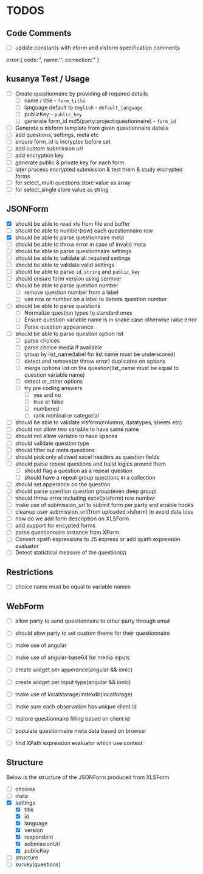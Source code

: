 # TODOS

## Code Comments
- [ ] update constants with xform and xlsform specification comments

error:{
    code:'',
    name:'',
    correction:''
}

## kusanya Test / Usage
- [ ] Create questionnaire by providing all required details
    - [ ] name / title - `form_title`
    - [ ] language default to `English` - `default_language`
    - [ ] publicKey - `public_key`
    - [ ] generate form_id md5(party:project:questionnaire) - `form_id`
- [ ] Generate a xlsform template from given questionnaire details 
- [ ] add questions, settings, meta etc
- [ ] ensure form_id is incryptes before set
- [ ] add custom submission url
- [ ] add encryption key
- [ ] generate public & private key for each form
- [ ] later process encrypted submission & test them & study encrypted forms
- [ ] for select_multi questions store value as array
- [ ] for select_single store value as string

## JSONForm
- [x] should be able to read xls from file and buffer
- [ ] should be able to number(row) each questionnaire row
- [x] should be able to parse questionnaire meta
- [ ] should be able to throw error in case of invalid meta
- [ ] should be able to parse questionnaire settings
- [ ] should be able to validate all required settings
- [ ] should be able to validate valid settings
- [ ] should be able to parse `id_string` and `public_key`
- [ ] should ensure form version using sermver
- [ ] should be able to parse question number
    - [ ] remove question number from a label
    - [ ] use row or number on a label to denote question number 
- [ ] should be able to parse questions
    - [ ] Normalize question types to standard ones
    - [ ] Ensure question variable name is in snake case otherwise raise error
    - [ ] Parse question appearance 
- [ ] should be able to parse question option list
    - [ ] parse choices
    - [ ] parse choice media if available
    - [ ] group by list_name(label for list name must be underscored)
    - [ ] detect and remove(or throw error) duplicates on options
    - [ ] merge options list on the question(list_name must be equal to question variable name)
    - [ ] detect or_other options
    - [ ] try pre coding answers
        - [ ] yes and no
        - [ ] true or false
        - [ ] numbered
        - [ ] rank nominal or categorial 
- [ ] should be able to validate xlsform(columns, datatypes, sheets etc)
- [ ] should not allow two variable to have same name
- [ ] should not allow variable to have spaces
- [ ] should validate question type
- [ ] should filter out meta questions
- [ ] should pick only allowed excel headers as question fields
- [ ] should parse repeat questions and build logics around them
    - [ ] should flag a question as a repeat question
    - [ ] should have a repeat group questions in a collection 
- [ ] should set apperance on the question
- [ ] should parse question question group(even deep group)
- [ ] should throw error including excel(xlsform) row number
- [ ] make use of submission_url to submit form per party and enable hooks
- [ ] cleanup user submission_url(from uploaded xlsform) to avoid data loss
- [ ] how do we add form description on XLSForm
- [ ] add support for encypted forms
- [ ] parse questionnaire instance from XForm
- [ ] Convert xpath expressions to JS express or add xpath expression evaluator
- [ ] Detect statistical measure of the question(s)

## Restrictions
- [ ] choice name must be equal to variable names


## WebForm
- [ ] allow party to send questionnaire to other party through email
- [ ] should alow party to set custom theme for their questionnaire
- [ ] make use of angular
- [ ] make use of angular-base64 for media inputs
- [ ] create widget per apperance(angular && ionic)
- [ ] create widget per input type(angular && ionic)
- [ ] make use of localstorage/indexdb(localforage)
- [ ] make sure each observation has unique client id
- [ ] restore questionnaire filling based on client id
- [ ] populate questionnaire meta data based on browser
- [ ] find XPath expression evaluator which use context


## Structure
Below is the structure of the JSONForm produced from XLSForm

- [ ] choices
- [ ] meta
- [x] settings
    + [x] title
    + [x] id
    + [x] language
    + [x] version
    + [x] respondent
    + [x] submissionUrl
    + [x] publicKey
- [ ] structure
- [ ] survey(questions) 